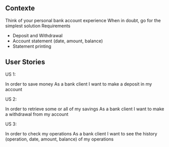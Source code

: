 ## Contexte
Think of your personal bank account experience When in doubt, go for the simplest solution Requirements
- Deposit and Withdrawal
- Account statement (date, amount, balance)
- Statement printing

## User Stories
US 1:
<p>In order to save money
As a bank client
I want to make a deposit in my account<p>
US 2:
<p>In order to retrieve some or all of my savings
As a bank client
I want to make a withdrawal from my account<p>
US 3:
<p>In order to check my operations
As a bank client
I want to see the history (operation, date, amount, balance) of my operations<p>
